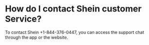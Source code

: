 # How do I contact Shein customer Service?
To contact Shein +1-844-376-0447, you can access the support chat through the app or the website.
